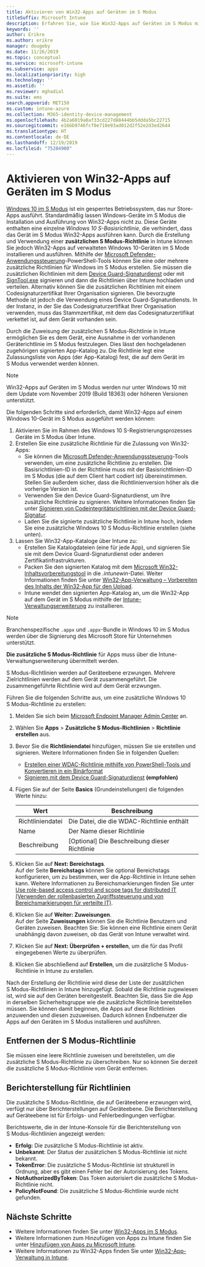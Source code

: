 ```yaml
---
title: Aktivieren von Win32-Apps auf Geräten im S Modus
titleSuffix: Microsoft Intune
description: Erfahren Sie, wie Sie Win32-Apps auf Geräten im S Modus mithilfe von Microsoft Intune aktivieren.
keywords: ''
author: Erikre
ms.author: erikre
manager: dougeby
ms.date: 11/26/2019
ms.topic: conceptual
ms.service: microsoft-intune
ms.subservice: apps
ms.localizationpriority: high
ms.technology: ''
ms.assetid: ''
ms.reviewer: mghadial
ms.suite: ems
search.appverid: MET150
ms.custom: intune-azure
ms.collection: M365-identity-device-management
ms.openlocfilehash: 4b2a6019a0af33cd227d88444bb5ddda5bc22715
ms.sourcegitcommit: e166b9746fcf0e710e93ad012d2f52e2d3ed2644
ms.translationtype: HT
ms.contentlocale: de-DE
ms.lasthandoff: 12/19/2019
ms.locfileid: "75204900"
---
```

# <a name="enable-win32-apps-on-s-mode-devices"></a>Aktivieren von Win32-Apps auf Geräten im S Modus

[Windows 10 im S Modus](https://docs.microsoft.com/windows/deployment/s-mode) ist ein gesperrtes Betriebssystem, das nur Store-Apps ausführt. Standardmäßig lassen Windows-Geräte im S Modus die Installation und Ausführung von Win32-Apps nicht zu. Diese Geräte enthalten eine einzelne *Windows 10 S-Basisrichtlinie*, die verhindert, dass das Gerät im S Modus Win32-Apps ausführen kann. Durch die Erstellung und Verwendung einer **zusätzlichen S Modus-Richtlinie** in Intune können Sie jedoch Win32-Apps auf verwalteten Windows 10-Geräten im S Mode installieren und ausführen. Mithilfe der [Microsoft Defender-Anwendungssteuerung](https://docs.microsoft.com/windows/security/threat-protection/windows-defender-application-control/windows-defender-application-control)-PowerShell-Tools können Sie eine oder mehrere zusätzliche Richtlinien für Windows im S Modus erstellen. Sie müssen die zusätzlichen Richtlinien mit dem [Device Guard-Signaturdienst](https://go.microsoft.com/fwlink/?linkid=2095629) oder mit [SignTool.exe](https://docs.microsoft.com/windows/security/threat-protection/windows-defender-application-control/signing-policies-with-signtool) signieren und dann die Richtlinien über Intune hochladen und verteilen. Alternativ können Sie die zusätzlichen Richtlinien mit einem Codesignaturzertifikat Ihrer Organisation signieren. Die bevorzugte Methode ist jedoch die Verwendung eines Device Guard-Signaturdiensts. In der Instanz, in der Sie das Codesignaturzertifikat Ihrer Organisation verwenden, muss das Stammzertifikat, mit dem das Codesignaturzertifikat verkettet ist, auf dem Gerät vorhanden sein.

Durch die Zuweisung der zusätzlichen S Modus-Richtlinie in Intune ermöglichen Sie es dem Gerät, eine Ausnahme in der vorhandenen Geräterichtlinie im S Modus festzulegen. Dies lässt den hochgeladenen zugehörigen signierten App-Katalog zu. Die Richtlinie legt eine Zulassungsliste von Apps (der App-Katalog) fest, die auf dem Gerät im S Modus verwendet werden können.

> [!NOTE]
> Win32-Apps auf Geräten im S Modus werden nur unter Windows 10 mit dem Update vom November 2019 (Build 18363) oder höheren Versionen unterstützt.

<!-- Add WDAC tooling diagram  -->

Die folgenden Schritte sind erforderlich, damit Win32-Apps auf einem Windows 10-Gerät im S Modus ausgeführt werden können:

1. Aktivieren Sie im Rahmen des Windows 10 S-Registrierungsprozesses Geräte im S Modus über Intune.
2. Erstellen Sie eine zusätzliche Richtlinie für die Zulassung von Win32-Apps:
   - Sie können die [Microsoft Defender-Anwendungssteuerung](https://docs.microsoft.com/windows/security/threat-protection/windows-defender-application-control/windows-defender-application-control)-Tools verwenden, um eine zusätzliche Richtlinie zu erstellen. Die Basisrichtlinien-ID in der Richtlinie muss mit der Basisrichtlinien-ID im S Modus (die auf dem Client hart codiert ist) übereinstimmen. Stellen Sie außerdem sicher, dass die Richtlinienversion höher als die vorherige Version ist.
   - Verwenden Sie den Device Guard-Signaturdienst, um Ihre zusätzliche Richtlinie zu signieren. Weitere Informationen finden Sie unter [Signieren von Codeintegritätsrichtlinien mit der Device Guard-Signatur](https://docs.microsoft.com/microsoft-store/sign-code-integrity-policy-with-device-guard-signing).
   - Laden Sie die signierte zusätzliche Richtlinie in Intune hoch, indem Sie eine zusätzliche Windows 10 S Modus-Richtlinie erstellen (siehe unten).
3. Lassen Sie Win32-App-Kataloge über Intune zu:
   - Erstellen Sie Katalogdateien (eine für jede App), und signieren Sie sie mit dem Device Guard-Signaturdienst oder anderen Zertifikatinfrastrukturen.
   - Packen Sie den signierten Katalog mit dem [Microsoft Win32-Inhaltsvorbereitungstool](https://go.microsoft.com/fwlink/?linkid=2065730) in die *.intunewin*-Datei. Weiter Informationen finden Sie unter [Win32-App-Verwaltung – Vorbereiten des Inhalts der Win32-App für den Upload](~/apps/apps-win32-app-management.md#prepare-the-win32-app-content-for-upload).
   - Intune wendet den signierten App-Katalog an, um die Win32-App auf dem Gerät im S Modus mithilfe der [Intune-Verwaltungserweiterung](~/apps/intune-management-extension.md) zu installieren.

> [!NOTE]
> Branchenspezifische `.appx` und `.appx`-Bundle in Windows 10 im S Modus werden über die Signierung des Microsoft Store für Unternehmen unterstützt.
>
> **Die zusätzliche S Modus-Richtlinie** für Apps muss über die Intune-Verwaltungserweiterung übermittelt werden.
>
> S Modus-Richtlinien werden auf Geräteebene erzwungen. Mehrere Zielrichtlinien werden auf dem Gerät zusammengeführt. Die zusammengeführte Richtlinie wird auf dem Gerät erzwungen.

Führen Sie die folgenden Schritte aus, um eine zusätzliche Windows 10 S Modus-Richtlinie zu erstellen:

1. Melden Sie sich beim [Microsoft Endpoint Manager Admin Center](https://go.microsoft.com/fwlink/?linkid=2109431) an.
2. Wählen Sie **Apps** > **Zusätzliche S Modus-Richtlinien** > **Richtlinie erstellen** aus.
3. Bevor Sie die **Richtliniendatei** hinzufügen, müssen Sie sie erstellen und signieren. Weitere Informationen finden Sie in folgenden Quellen:
    - [Erstellen einer WDAC-Richtlinie mithilfe von PowerShell-Tools und Konvertieren in ein Binärformat](https://go.microsoft.com/fwlink/?linkid=2095387)
    - [Signieren mit dem Device Guard-Signaturdienst](https://go.microsoft.com/fwlink/?linkid=2095629) **(empfohlen)**

4. Fügen Sie auf der Seite **Basics** (Grundeinstellungen) die folgenden Werte hinzu:

    | Wert | Beschreibung |
    |--------------|------------------------------------------------|
    | Richtliniendatei | Die Datei, die die WDAC-Richtlinie enthält |
    | Name | Der Name dieser Richtlinie |
    | Beschreibung | [Optional] Die Beschreibung dieser Richtlinie |

5. Klicken Sie auf **Next: Bereichstags**.<br>
   Auf der Seite **Bereichstags** können Sie optional Bereichstags konfigurieren, um zu bestimmen, wer die App-Richtlinie in Intune sehen kann. Weitere Informationen zu Bereichsmarkierungen finden Sie unter [Use role-based access control and scope tags for distributed IT (Verwenden der rollenbasierten Zugriffssteuerung und von Bereichsmarkierungen für verteilte IT)](~/fundamentals/scope-tags.md).

6. Klicken Sie auf **Weiter: Zuweisungen**.<br>
   Auf der Seite **Zuweisungen** können Sie die Richtlinie Benutzern und Geräten zuweisen. Beachten Sie: Sie können eine Richtlinie einem Gerät unabhängig davon zuweisen, ob das Gerät von Intune verwaltet wird.
7. Klicken Sie auf **Next: Überprüfen + erstellen**, um die für das Profil eingegebenen Werte zu überprüfen.
8. Klicken Sie abschließend auf **Erstellen**, um die zusätzliche S Modus-Richtlinie in Intune zu erstellen. 

Nach der Erstellung der Richtlinie wird diese der Liste der zusätzlichen S Modus-Richtlinien in Intune hinzugefügt. Sobald die Richtlinie zugewiesen ist, wird sie auf den Geräten bereitgestellt. Beachten Sie, dass Sie die App in derselben Sicherheitsgruppe wie die zusätzliche Richtlinie bereitstellen müssen. Sie können damit beginnen, die Apps auf diese Richtlinien anzuwenden und diesen zuzuweisen. Dadurch können Endbenutzer die Apps auf den Geräten im S Modus installieren und ausführen.

## <a name="removal-of-s-mode-policy"></a>Entfernen der S Modus-Richtlinie

Sie müssen eine leere Richtlinie zuweisen und bereitstellen, um die zusätzliche S Modus-Richtlinie zu überschreiben. Nur so können Sie derzeit die zusätzliche S Modus-Richtlinie vom Gerät entfernen.

## <a name="policy-reporting"></a>Berichterstellung für Richtlinien

Die zusätzliche S Modus-Richtlinie, die auf Geräteebene erzwungen wird, verfügt nur über Berichterstellungen auf Geräteebene. Die Berichterstellung auf Geräteebene ist für Erfolgs- und Fehlerbedingungen verfügbar. 

Berichtswerte, die in der Intune-Konsole für die Berichterstellung von S Modus-Richtlinien angezeigt werden:
- **Erfolg:** Die zusätzliche S Modus-Richtlinie ist aktiv.
- **Unbekannt**: Der Status der zusätzlichen S Modus-Richtlinie ist nicht bekannt.
- **TokenError**: Die zusätzliche S Modus-Richtlinie ist strukturell in Ordnung, aber es gibt einen Fehler bei der Autorisierung des Tokens.
- **NotAuthorizedByToken**: Das Token autorisiert die zusätzliche S Modus-Richtlinie nicht.
- **PolicyNotFound**: Die zusätzliche S Modus-Richtlinie wurde nicht gefunden.

## <a name="next-steps"></a>Nächste Schritte

- Weitere Informationen finden Sie unter [Win32-Apps im S Modus](https://docs.microsoft.com/windows/security/threat-protection/windows-defender-application-control/lob-win32-apps-on-s).
- Weitere Informationen zum Hinzufügen von Apps zu Intune finden Sie unter [Hinzufügen von Apps zu Microsoft Intune](apps-add.md).
- Weitere Informationen zu Win32-Apps finden Sie unter [Win32-App-Verwaltung in Intune](~/apps/apps-win32-app-management.md).
